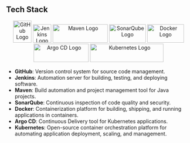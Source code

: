## Tech Stack

<p align="center">
  <img src="https://github.githubassets.com/images/modules/logos_page/GitHub-Mark.png" alt="GitHub Logo" width="50" height="60">
  <img src="https://www.jenkins.io/images/logos/jenkins/jenkins.svg" alt="Jenkins Logo" width="50" height="50">
  <img src="https://maven.apache.org/images/maven-logo-black-on-white.png" alt="Maven Logo" width="150" height="50">
  <img src="https://cdn.worldvectorlogo.com/logos/sonarqube.svg" alt="SonarQube Logo" width="100" height="50">
  <img src="https://1000logos.net/wp-content/uploads/2021/11/Docker-Logo-2013.png" alt="Docker Logo" width="100" height="50">
  <img src="https://www.opsmx.com/wp-content/uploads/2022/07/Argo-1-e1630327305635-1.png" alt="Argo CD Logo" width="150" height="50">
  <img src="https://kubernetes.io/images/kubernetes-horizontal-color.png" alt="Kubernetes Logo" width="200" height="50">
</p>

- **GitHub**: Version control system for source code management.
- **Jenkins**: Automation server for building, testing, and deploying software.
- **Maven**: Build automation and project management tool for Java projects.
- **SonarQube**: Continuous inspection of code quality and security.
- **Docker**: Containerization platform for building, shipping, and running applications in containers.
- **Argo CD**: Continuous Delivery tool for Kubernetes applications.
- **Kubernetes**: Open-source container orchestration platform for automating application deployment, scaling, and management.
